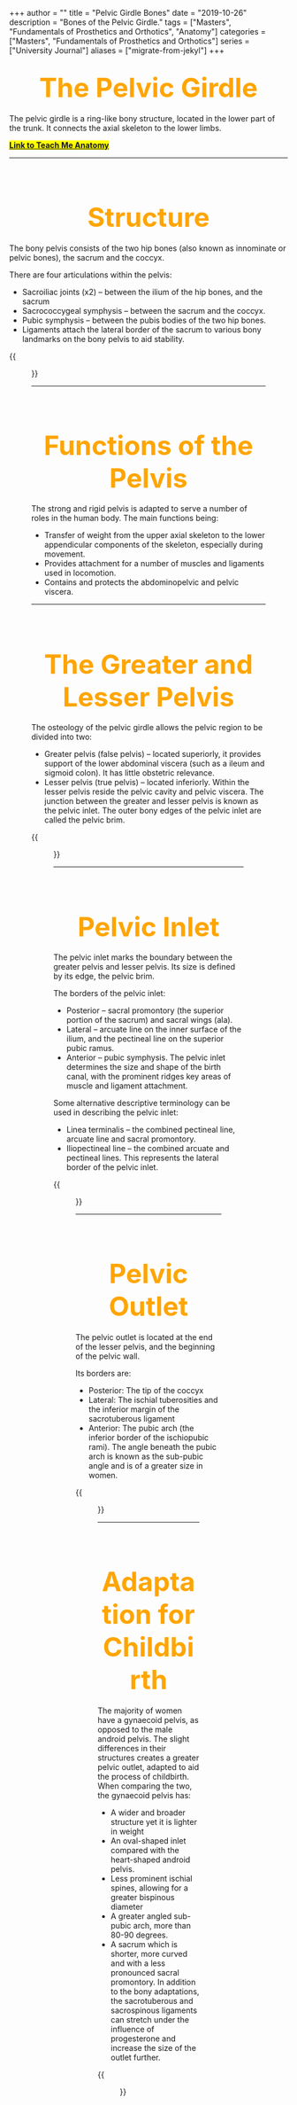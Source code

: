 +++
author = ""
title = "Pelvic Girdle Bones"
date = "2019-10-26"
description = "Bones of the Pelvic Girdle."
tags = ["Masters", "Fundamentals of Prosthetics and Orthotics", "Anatomy"]
categories = ["Masters", "Fundamentals of Prosthetics and Orthotics"]
series = ["University Journal"]
aliases = ["migrate-from-jekyl"]
+++

<font size="+7" color="orange"><center> The Pelvic Girdle </center></font>  
---

The pelvic girdle is a ring-like bony structure, located in the lower part of the trunk. It connects the axial skeleton to the lower limbs.

**<mark>[Link to Teach Me Anatomy](https://teachmeanatomy.info/pelvis/bones/pelvic-girdle/)<mark>**

---

<br><br>

<font size="+7" color="orange"><center> Structure </center></font>  
---

The bony pelvis consists of the two hip bones (also known as innominate or pelvic bones), the sacrum and the coccyx.

There are four articulations within the pelvis:

- Sacroiliac joints (x2) – between the ilium of the hip bones, and the sacrum
- Sacrococcygeal symphysis – between the sacrum and the coccyx.
- Pubic symphysis – between the pubis bodies of the two hip bones.
- Ligaments attach the lateral border of the sacrum to various bony landmarks on the bony pelvis to aid stability.

{{<figure src="/2019-10-14/The-Parts-of-the-Pelvic-Girdle-Hip-Bones-Sacrum-and-Coccyx.jpg" class="post-cover" align="centre">}}

---

<br><br>

<font size="+7" color="orange"><center> Functions of the Pelvis </center></font>  
---

The strong and rigid pelvis is adapted to serve a number of roles in the human body. The main functions being:

- Transfer of weight from the upper axial skeleton to the lower appendicular components of the skeleton, especially during movement.
- Provides attachment for a number of muscles and ligaments used in locomotion.
- Contains and protects the abdominopelvic and pelvic viscera.

---

<br><br>

<font size="+7" color="orange"><center> The Greater and Lesser Pelvis </center></font>  
---

The osteology of the pelvic girdle allows the pelvic region to be divided into two:

- Greater pelvis (false pelvis) – located superiorly, it provides support of the lower abdominal viscera (such as a ileum and sigmoid colon). It has little obstetric relevance.
- Lesser pelvis (true pelvis) – located inferiorly. Within the lesser pelvis reside the pelvic cavity and pelvic viscera.
The junction between the greater and lesser pelvis is known as the pelvic inlet. The outer bony edges of the pelvic inlet are called the pelvic brim.

{{<figure src="/2019-10-14/Greater-and-Lesser-Pelvis-Divided-by-the-Pelvic-Brim.jpg" class="post-cover" align="centre">}}

---

<br><br>

<font size="+7" color="orange"><center> Pelvic Inlet </center></font>  
---

The pelvic inlet marks the boundary between the greater pelvis and lesser pelvis. Its size is defined by its edge, the pelvic brim.

The borders of the pelvic inlet:

- Posterior – sacral promontory (the superior portion of the sacrum) and sacral wings (ala).
- Lateral – arcuate line on the inner surface of the ilium, and the pectineal line on the superior pubic ramus.
- Anterior – pubic symphysis.
The pelvic inlet determines the size and shape of the birth canal, with the prominent ridges key areas of muscle and ligament attachment.

Some alternative descriptive terminology can be used in describing the pelvic inlet:

- Linea terminalis – the combined pectineal line, arcuate line and sacral promontory.
- Iliopectineal line – the combined arcuate and pectineal lines. This represents the lateral border of the pelvic inlet.

{{<figure src="/2019-10-14/Borders-of-the-Pelvic-Inlet-The-Pelvic-Brim.jpg" class="post-cover" align="centre">}}

---

<br><br>

<font size="+7" color="orange"><center> Pelvic Outlet </center></font>  
---

The pelvic outlet is located at the end of the lesser pelvis, and the beginning of the pelvic wall.

Its borders are:

- Posterior: The tip of the coccyx
- Lateral: The ischial tuberosities and the inferior margin of the sacrotuberous ligament
- Anterior: The pubic arch (the inferior border of the ischiopubic rami).
The angle beneath the pubic arch is known as the sub-pubic angle and is of a greater size in women.

{{<figure src="/2019-10-14/Borders-of-the-Pelvic-Outlet.jpg" class="post-cover" align="centre">}}

---

<br><br>

<font size="+7" color="orange"><center> Adaptation for Childbirth </center></font>  
---

The majority of women have a gynaecoid pelvis, as opposed to the male android pelvis. The slight differences in their structures creates a greater pelvic outlet, adapted to aid the process of childbirth. When comparing the two, the gynaecoid pelvis has:

- A wider and broader structure yet it is lighter in weight
- An oval-shaped inlet compared with the heart-shaped android pelvis.
- Less prominent ischial spines, allowing for a greater bispinous diameter
- A greater angled sub-pubic arch, more than 80-90 degrees.
- A sacrum which is shorter, more curved and with a less pronounced sacral promontory.
In addition to the bony adaptations, the sacrotuberous and sacrospinous ligaments can stretch under the influence of progesterone and increase the size of the outlet further.

{{<figure src="/2019-10-14/Gynaecoid-Pelvis-vs-Android-Pelvis.jpg" class="post-cover" align="centre">}}
